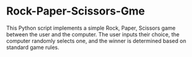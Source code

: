 # Rock-Paper-Scissors-Gme
This Python script implements a simple Rock, Paper, Scissors game between the user and the computer. The user inputs their choice, the computer randomly selects one, and the winner is determined based on standard game rules.
